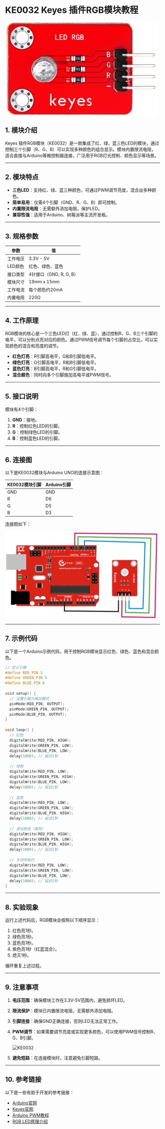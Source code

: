 # KE0032 Keyes 插件RGB模块教程

![image-20250312154608678](media/image-20250312154608678.png)

## **1. 模块介绍**

Keyes 插件RGB模块（KE0032）是一款集成了红、绿、蓝三色LED的模块，通过控制三个引脚（R、G、B）可以实现多种颜色的组合显示。模块内置限流电阻，适合直接与Arduino等微控制器连接，广泛用于RGB灯光控制、颜色显示等场景。

---

## **2. 模块特点**

- **三色LED**：支持红、绿、蓝三种颜色，可通过PWM调节亮度，混合出多种颜色。
- **简单易用**：仅需4个引脚（GND、R、G、B）即可控制。
- **内置限流电阻**：无需额外添加电阻，保护LED。
- **兼容性强**：适用于Arduino、树莓派等主流开发板。

---

## **3. 规格参数**

| 参数            | 值                     |
|-----------------|------------------------|
| 工作电压        | 3.3V - 5V             |
| LED颜色         | 红色、绿色、蓝色      |
| 接口类型        | 4针接口（GND, R, G, B） |
| 模块尺寸        | 19mm x 15mm           |
| 工作电流        | 每个颜色约20mA         |
| 内置电阻        | 220Ω                  |

---

## **4. 工作原理**

RGB模块的核心是一个三色LED灯（红、绿、蓝），通过控制R、G、B三个引脚的电平，可以分别点亮对应的颜色。通过PWM信号调节每个引脚的占空比，可以实现颜色的混合和亮度的调节。

- **红色灯亮**：R引脚高电平，G和B引脚低电平。
- **绿色灯亮**：G引脚高电平，R和B引脚低电平。
- **蓝色灯亮**：B引脚高电平，R和G引脚低电平。
- **混合颜色**：同时向多个引脚施加高电平或PWM信号。

---

## **5. 接口说明**

模块有4个引脚：
1. **GND**：接地。
2. **R**：控制红色LED的引脚。
3. **G**：控制绿色LED的引脚。
4. **B**：控制蓝色LED的引脚。

---

## **6. 连接图**

以下是KE0032模块与Arduino UNO的连接示意图：

| KE0032模块引脚 | Arduino引脚 |
| -------------- | ----------- |
| GND            | GND         |
| R              | D6          |
| G              | D5          |
| B              | D3          |

连接图如下：

![image-20250312154623434](media/image-20250312154623434.png)

---

## **7. 示例代码**

以下是一个Arduino示例代码，用于控制RGB模块显示红色、绿色、蓝色和混合颜色。

```cpp
// 定义引脚
#define RED_PIN 3
#define GREEN_PIN 5
#define BLUE_PIN 6

void setup() {
  // 设置引脚为输出模式
  pinMode(RED_PIN, OUTPUT);
  pinMode(GREEN_PIN, OUTPUT);
  pinMode(BLUE_PIN, OUTPUT);
}

void loop() {
  // 红色
  digitalWrite(RED_PIN, HIGH);
  digitalWrite(GREEN_PIN, LOW);
  digitalWrite(BLUE_PIN, LOW);
  delay(1000); // 延迟1秒

  // 绿色
  digitalWrite(RED_PIN, LOW);
  digitalWrite(GREEN_PIN, HIGH);
  digitalWrite(BLUE_PIN, LOW);
  delay(1000); // 延迟1秒

  // 蓝色
  digitalWrite(RED_PIN, LOW);
  digitalWrite(GREEN_PIN, LOW);
  digitalWrite(BLUE_PIN, HIGH);
  delay(1000); // 延迟1秒

  // 混合颜色（紫色）
  digitalWrite(RED_PIN, HIGH);
  digitalWrite(GREEN_PIN, LOW);
  digitalWrite(BLUE_PIN, HIGH);
  delay(1000); // 延迟1秒

  // 关闭所有灯
  digitalWrite(RED_PIN, LOW);
  digitalWrite(GREEN_PIN, LOW);
  digitalWrite(BLUE_PIN, LOW);
  delay(1000); // 延迟1秒
}
```

---

## **8. 实验现象**

运行上述代码后，RGB模块会按照以下顺序显示：
1. 红色亮1秒。
2. 绿色亮1秒。
3. 蓝色亮1秒。
4. 紫色亮1秒（红蓝混合）。
5. 熄灭1秒。

循环重复上述过程。

---

## **9. 注意事项**

1. **电压范围**：确保模块工作在3.3V-5V范围内，避免损坏LED。

2. **限流保护**：模块已内置限流电阻，无需额外添加电阻。

3. **引脚连接**：确保GND正确连接，否则LED无法正常工作。

4. **PWM调节**：如果需要调节亮度或实现更多颜色，可以使用PWM信号控制R、G、B引脚。

	![KE0032](media/KE0032.gif)

5. **避免短路**：在连接模块时，注意避免引脚短路。

---

## **10. 参考链接**

以下是一些有助于开发的参考链接：
- [Arduino官网](https://www.arduino.cc/)
- [Keyes官网](http://www.keyes-robot.com/)
- [Arduino PWM教程](https://www.arduino.cc/en/Tutorial/PWM)
- [RGB LED原理介绍](https://en.wikipedia.org/wiki/RGB_LED)

